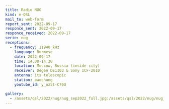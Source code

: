 ```yaml
---
title: Radio NUG
kind: e-QSL
mail_to: web-form
report_sent: 2022-09-17
responce_sent: 2022-09-17
responce_received: 2022-09-17
serie: nug
receptions:
  - frequency: 11940 kHz
    language: Burmese
    date: 2022-09-17
    time: 14.00-14.30
    location: Moscow, Russia (inside city)
    receiver: Degen DE1103 & Sony ICF-2010
    antenna: its telescopic
    station: paochung
    youtube_id: y_oz5t-C70U

gallery:
  - /assets/qsl/2022/nug/nug_sep2022_full.jpg:/assets/qsl/2022/nug/nug_sep2022_small.jpg
---
```

